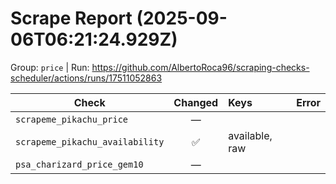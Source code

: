 # Scrape Report (2025-09-06T06:21:24.929Z)

Group: `price`  |  Run: https://github.com/AlbertoRoca96/scraping-checks-scheduler/actions/runs/17511052863

| Check | Changed | Keys | Error |
|---|:---:|:--|:--|
| `scrapeme_pikachu_price` | — |  |  |
| `scrapeme_pikachu_availability` | ✅ | available, raw |  |
| `psa_charizard_price_gem10` | — |  |  |
